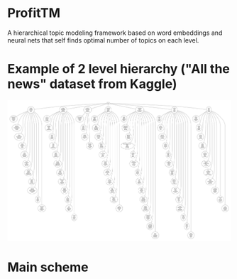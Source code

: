 # ProfitTM
A hierarchical topic modeling framework based on word embeddings and neural nets that self finds optimal number of topics on each level.

# Example of 2 level hierarchy ("All the news" dataset from Kaggle)
![](readme_imgs/2_levels_hierarchy_example.jpg)

# Main scheme

